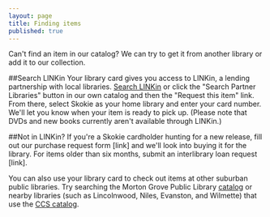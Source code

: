 ```yaml
---
layout: page
title: Finding items
published: true
---
```


Can't find an item in our catalog? We can try to get it from another library or add it to our collection.

##Search LINKin
Your library card gives you access to LINKin, a lending partnership with local libraries. [Search LINKin](http://www.linkin-libraries.org/) or click the "Search Partner Libraries" button in our own catalog and then the "Request this item" link. From there, select Skokie as your home library and enter your card number. We'll let you know when your item is ready to pick up. (Please note that DVDs and new books currently aren't available through LINKin.)

##Not in LINKin?
If you're a Skokie cardholder hunting for a new release, fill out our purchase request form [link] and we'll look into buying it for the library. For items older than six months, submit an interlibrary loan request [link]. 

You can also use your library card to check out items at other suburban public libraries. Try searching the Morton Grove Public Library [catalog](http://mgpl.sirsi.net/uhtbin/cgisirsi/?ps=lKNzLwN0B6/x/48500016/60/1190/X) or nearby libraries (such as Lincolnwood, Niles, Evanston, and Wilmette) that use the [CCS catalog](http://64.107.155.140/cgi-bin/ibistro).

